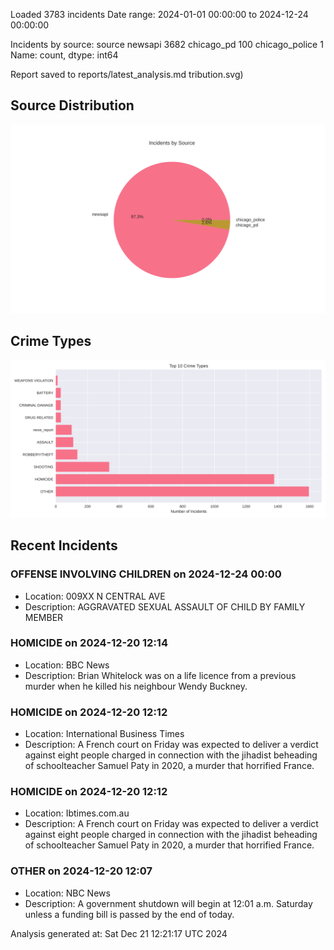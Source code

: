
Loaded 3783 incidents
Date range: 2024-01-01 00:00:00 to 2024-12-24 00:00:00

Incidents by source:
source
newsapi           3682
chicago_pd         100
chicago_police       1
Name: count, dtype: int64

Report saved to reports/latest_analysis.md
tribution.svg)

## Source Distribution
![Source Distribution](images/source_distribution.svg)

## Crime Types
![Crime Types](images/crime_types.svg)

## Recent Incidents

### OFFENSE INVOLVING CHILDREN on 2024-12-24 00:00
- Location: 009XX N CENTRAL AVE
- Description: AGGRAVATED SEXUAL ASSAULT OF CHILD BY FAMILY MEMBER


### HOMICIDE on 2024-12-20 12:14
- Location: BBC News
- Description: Brian Whitelock was on a life licence from a previous murder when he killed his neighbour Wendy Buckney.


### HOMICIDE on 2024-12-20 12:12
- Location: International Business Times
- Description: A French court on Friday was expected to deliver a verdict against eight people charged in connection with the jihadist beheading of schoolteacher Samuel Paty in 2020, a murder that horrified France.


### HOMICIDE on 2024-12-20 12:12
- Location: Ibtimes.com.au
- Description: A French court on Friday was expected to deliver a verdict against eight people charged in connection with the jihadist beheading of schoolteacher Samuel Paty in 2020, a murder that horrified France.


### OTHER on 2024-12-20 12:07
- Location: NBC News
- Description: A government shutdown will begin at 12:01 a.m. Saturday unless a funding bill is passed by the end of today.

Analysis generated at: Sat Dec 21 12:21:17 UTC 2024
